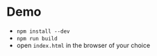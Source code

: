 
# Demo

- `npm install --dev`
- `npm run build`
- open `index.html` in the browser of your choice



